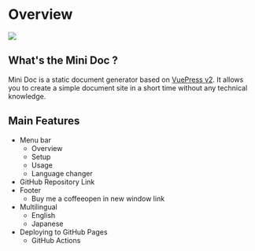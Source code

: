 # Overview

![](/images/screenshot01.png)

## What's the Mini Doc ?

Mini Doc is a static document generator based on [VuePress v2](https://v2.vuepress.vuejs.org).
It allows you to create a simple document site in a short time without any technical knowledge.


## Main Features
- Menu bar
    - Overview
    - Setup
    - Usage
    - Language changer
- GitHub Repository Link
- Footer
    - Buy me a coffeeopen in new window link
- Multilingual
    - English
    - Japanese
- Deploying to GitHub Pages
    - GitHub Actions
